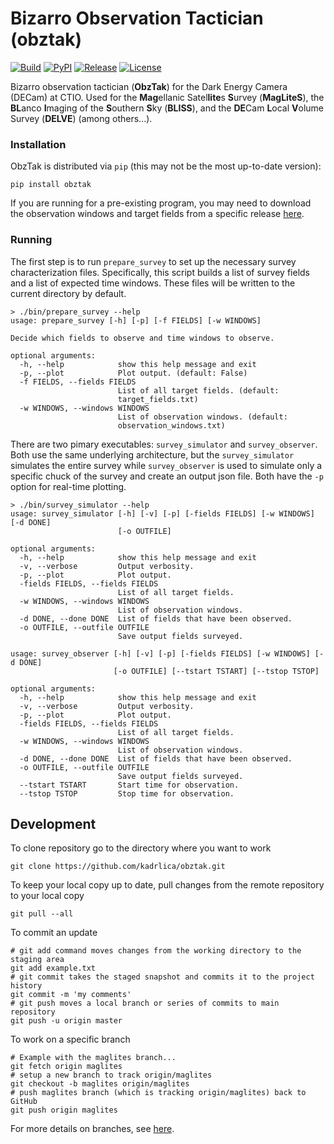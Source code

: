 # Bizarro Observation Tactician (obztak)

[![Build](https://github.com/kadrlica/obztak/actions/workflows/build.yml/badge.svg)](https://github.com/kadrlica/obztak/actions)
[![PyPI](https://img.shields.io/pypi/v/obztak.svg)](https://pypi.python.org/pypi/obztak)
[![Release](https://img.shields.io/github/release/kadrlica/obztak.svg)](../../releases)
[![License](https://img.shields.io/badge/license-MIT-blue.svg)](../../)

Bizarro observation tactician (**ObzTak**) for the Dark Energy Camera (DECam) at CTIO. Used for the **Mag**ellanic Satel**lite**s **S**urvey (**MagLiteS**), the **BL**anco **I**maging of the **S**outhern **S**ky (**BLISS**), and the **DE**Cam **L**ocal **V**olume Survey (**DELVE**) (among others...).

### Installation

ObzTak is distributed via `pip` (this may not be the most up-to-date version):
```
pip install obztak
```

If you are running for a pre-existing program, you may need to download the observation windows and target fields from a specific release [here](../../releases).

### Running

The first step is to run `prepare_survey` to set up the necessary survey characterization files. Specifically, this script builds a list of survey fields and a list of expected time windows. These files will be written to the current directory by default.
```
> ./bin/prepare_survey --help
usage: prepare_survey [-h] [-p] [-f FIELDS] [-w WINDOWS]

Decide which fields to observe and time windows to observe.

optional arguments:
  -h, --help            show this help message and exit
  -p, --plot            Plot output. (default: False)
  -f FIELDS, --fields FIELDS
                        List of all target fields. (default:
                        target_fields.txt)
  -w WINDOWS, --windows WINDOWS
                        List of observation windows. (default:
                        observation_windows.txt)
```


There are two pimary executables: `survey_simulator` and `survey_observer`. Both use the same underlying architecture, but the `survey_simulator` simulates the entire survey while `survey_observer` is used to simulate only a specific chuck of the survey and create an output json file. Both have the `-p` option for real-time plotting.
```
> ./bin/survey_simulator --help
usage: survey_simulator [-h] [-v] [-p] [-fields FIELDS] [-w WINDOWS] [-d DONE]
                        [-o OUTFILE]

optional arguments:
  -h, --help            show this help message and exit
  -v, --verbose         Output verbosity.
  -p, --plot            Plot output.
  -fields FIELDS, --fields FIELDS
                        List of all target fields.
  -w WINDOWS, --windows WINDOWS
                        List of observation windows.
  -d DONE, --done DONE  List of fields that have been observed.
  -o OUTFILE, --outfile OUTFILE
                        Save output fields surveyed.
```

```
usage: survey_observer [-h] [-v] [-p] [-fields FIELDS] [-w WINDOWS] [-d DONE]
                       [-o OUTFILE] [--tstart TSTART] [--tstop TSTOP]

optional arguments:
  -h, --help            show this help message and exit
  -v, --verbose         Output verbosity.
  -p, --plot            Plot output.
  -fields FIELDS, --fields FIELDS
                        List of all target fields.
  -w WINDOWS, --windows WINDOWS
                        List of observation windows.
  -d DONE, --done DONE  List of fields that have been observed.
  -o OUTFILE, --outfile OUTFILE
                        Save output fields surveyed.
  --tstart TSTART       Start time for observation.
  --tstop TSTOP         Stop time for observation.
```

## Development

To clone repository go to the directory where you want to work
```
git clone https://github.com/kadrlica/obztak.git
```
To keep your local copy up to date, pull changes from the remote repository to your local copy
```
git pull --all 
```
To commit an update
```
# git add command moves changes from the working directory to the staging area
git add example.txt 
# git commit takes the staged snapshot and commits it to the project history
git commit -m 'my comments' 
# git push moves a local branch or series of commits to main repository
git push -u origin master 
```
To work on a specific branch
```
# Example with the maglites branch...
git fetch origin maglites
# setup a new branch to track origin/maglites
git checkout -b maglites origin/maglites 
# push maglites branch (which is tracking origin/maglites) back to GitHub
git push origin maglites 
```
For more details on branches, see [here](http://stackoverflow.com/q/1783405/4075339).
